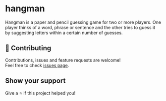 # hangman
Hangman is a paper and pencil guessing game for two or more players. One player thinks of a word, phrase or sentence and the other tries to guess it by suggesting letters within a certain number of guesses.

## 🤝 Contributing

Contributions, issues and feature requests are welcome!<br />Feel free to check [issues page](https://github.com/gavincapriola/hangman/issues).

## Show your support
Give a ⭐️ if this project helped you!
